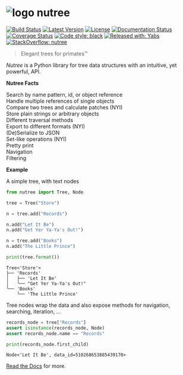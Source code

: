 # ![logo](https://raw.githubusercontent.com/mar10/nutree/main/docs/leaves_48x48.png) nutree

[![Build Status](https://travis-ci.com/mar10/nutree.svg?branch=main)](https://travis-ci.com/mar10/nutree)
[![Latest Version](https://img.shields.io/pypi/v/nutree.svg)](https://pypi.python.org/pypi/nutree/)
[![License](https://img.shields.io/pypi/l/nutree.svg)](https://github.com/mar10/nutree/blob/main/LICENSE.txt)
[![Documentation Status](https://readthedocs.org/projects/nutree/badge/?version=latest)](http://nutree.readthedocs.io/)
[![Coverage Status](https://coveralls.io/repos/github/mar10/nutree/badge.svg?branch=main)](https://coveralls.io/github/mar10/nutree?branch=main)
[![Code style: black](https://img.shields.io/badge/code%20style-black-000000.svg)](https://github.com/ambv/black)
[![Released with: Yabs](https://img.shields.io/badge/released%20with-yabs-yellowgreen)](https://github.com/mar10/yabs)
[![StackOverflow: nutree](https://img.shields.io/badge/StackOverflow-nutree-blue.svg)](https://stackoverflow.com/questions/tagged/nutree)

> Elegant trees for primates&trade;

_Nutree_ is a Python library for tree data structures with an intuitive,
yet powerful, API.

**Nutree Facts**

Search by name pattern, id, or object reference<br>
Handle multiple references of single objects<br>
Compare two trees and calculate patches (NYI)<br>
Store plain strings or arbitrary objects<br>
Different traversal methods<br>
Export to different formats (NYI)<br>
(De)Serialize to JSON<br>
Set-like operations (NYI)<br>
Pretty print<br>
Navigation<br>
Filtering<br>


**Example**

A simple tree, with text nodes

```py
from nutree import Tree, Node

tree = Tree("Store")

n = tree.add("Records")

n.add("Let It Be")
n.add("Get Yer Ya-Ya's Out!")

n = tree.add("Books")
n.add("The Little Prince")

print(tree.format())
```

```ascii
Tree<'Store'>
├── 'Records'
│   ├── 'Let It Be'
│   ╰── "Get Yer Ya-Ya's Out!"
╰── 'Books'
    ╰── 'The Little Prince'
```

Tree nodes wrap the data and also expose methods for navigation, searching,
iteration, ...

```py
records_node = tree["Records"]
assert isinstance(records_node, Node)
assert records_node.name == "Records"

print(records_node.first_child)
```

```ascii
Node<'Let It Be', data_id=510268653885439170>
```

[Read the Docs](https://nutree.readthedocs.io/) for more.
